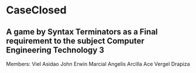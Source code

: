 # CaseClosed
<h2>A game by Syntax Terminators as a Final requirement to the subject <b>Computer Engineering Technology 3</b></h2>

Members:
Viel Asidao
John Erwin Marcial
Angelis Arcilla
Ace Vergel Drapiza
